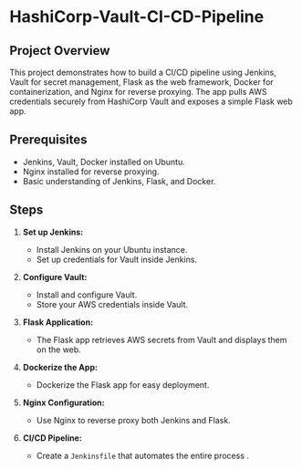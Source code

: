 # HashiCorp-Vault-CI-CD-Pipeline



## Project Overview

This project demonstrates how to build a CI/CD pipeline using Jenkins, Vault for secret management, Flask as the web framework, Docker for containerization, and Nginx for reverse proxying. The app pulls AWS credentials securely from HashiCorp Vault and exposes a simple Flask web app.

## Prerequisites

- Jenkins, Vault, Docker installed on Ubuntu.
- Nginx installed for reverse proxying.
- Basic understanding of Jenkins, Flask, and Docker.

## Steps

1. **Set up Jenkins:**
   - Install Jenkins on your Ubuntu instance.
   - Set up credentials for Vault inside Jenkins.

2. **Configure Vault:**
   - Install and configure Vault.
   - Store your AWS credentials inside Vault.

3. **Flask Application:**
   - The Flask app retrieves AWS secrets from Vault and displays them on the web.

4. **Dockerize the App:**
   - Dockerize the Flask app for easy deployment.

5. **Nginx Configuration:**
   - Use Nginx to reverse proxy both Jenkins and Flask.

6. **CI/CD Pipeline:**
   - Create a `Jenkinsfile` that automates the entire process .
